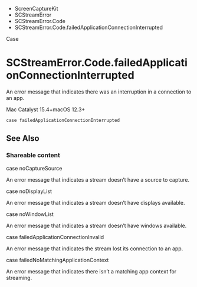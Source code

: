 

- ScreenCaptureKit
- SCStreamError
- SCStreamError.Code
-  SCStreamError.Code.failedApplicationConnectionInterrupted 

Case

# SCStreamError.Code.failedApplicationConnectionInterrupted

An error message that indicates there was an interruption in a connection to an app.

Mac Catalyst 15.4+macOS 12.3+

``` source
case failedApplicationConnectionInterrupted
```

## See Also

### Shareable content

case noCaptureSource

An error message that indicates a stream doesn’t have a source to capture.

case noDisplayList

An error message that indicates a stream doesn’t have displays available.

case noWindowList

An error message that indicates a stream doesn’t have windows available.

case failedApplicationConnectionInvalid

An error message that indicates the stream lost its connection to an app.

case failedNoMatchingApplicationContext

An error message that indicates there isn’t a matching app context for streaming.

